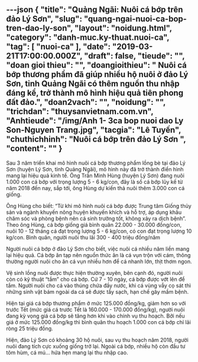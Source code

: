---json
{
    "title": "Quảng Ngãi: Nuôi cá bớp trên đảo Lý Sơn",
    "slug": "quang-ngai-nuoi-ca-bop-tren-dao-ly-son",
    "layout": "noidung.html",
    "category": "danh-muc.ky-thuat.nuoi-ca",
    "tag": [
        "nuoi-ca"
    ],
    "date": "2019-03-21T17:00:00.000Z",
    "draft": false,
    "tieude": "",
    "doan gioi thieu": "",
    "doangioithieu": " Nuôi cá bớp thương phẩm đã giúp nhiều hộ nuôi ở đảo Lý Sơn, tỉnh Quảng Ngãi có thêm nguồn thu nhập đáng kể, trở thành mô hình hiệu quả tiên phong đất đảo.",
    "doan2vach": "",
    "noidung": "",
    "trichdan": "thuysanvietnam.com.vn",
    "Anhtieude": "/img/Anh 1- 3ca bop nuoi dao Ly Son-Nguyen Trang.jpg",
    "tacgia": "Lê Tuyến",
    "chuthichhinh": "Nuôi cá bớp trên đảo Lý Sơn ",
    "__content__": ""
}
---
<p>Sau 3 năm triển khai m&ocirc; h&igrave;nh nu&ocirc;i c&aacute; bớp thương phẩm lồng b&egrave; tại đảo L&yacute; Sơn (huyện L&yacute; Sơn, tỉnh Quảng Ng&atilde;i), m&ocirc; h&igrave;nh n&agrave;y đ&atilde; trở th&agrave;nh điển h&igrave;nh mang lại hiệu quả kinh tế. &Ocirc;ng Trần Minh H&ugrave;ng (huyện L&yacute; Sơn) đang nu&ocirc;i 1.000 con c&aacute; bớp với trọng lượng 5 - 6 kg/con, đ&acirc;y l&agrave; số c&aacute; bớp lũy kế từ năm 2018 đến nay, sắp tới, &ocirc;ng H&ugrave;ng dự kiến thả nu&ocirc;i th&ecirc;m 3.000 con c&aacute; giống.</p>

<p>&Ocirc;ng H&ugrave;ng cho biết: &ldquo;Từ khi m&ocirc; h&igrave;nh nu&ocirc;i c&aacute; bớp được Trung t&acirc;m Giống thủy sản v&agrave; ng&agrave;nh khuyến n&ocirc;ng huyện khuyến kh&iacute;ch v&agrave; hỗ trợ, &aacute;p dụng kh&acirc;u chăm s&oacute;c v&agrave; ph&ograve;ng bệnh n&ecirc;n c&aacute; sinh trưởng tốt, kh&ocirc;ng xảy ra dịch bệnh&rdquo;. Theo &ocirc;ng H&ugrave;ng, c&aacute; bớp giống gi&aacute; b&igrave;nh qu&acirc;n 22.000 - 30.000 đồng/con, nu&ocirc;i 10 - 12 th&aacute;ng c&aacute; đạt trọng lượng 5 - 6 kg/con, c&oacute; con đạt trọng lượng 10 kg/con. B&igrave;nh qu&acirc;n, người nu&ocirc;i thu l&atilde;i 300 - 400 triệu đồng/năm</p>

<p>Người nu&ocirc;i c&aacute; bớp ở đảo L&yacute; Sơn cho biết, việc nu&ocirc;i c&aacute; nhiều năm liền mang lại hiệu quả. C&aacute; bớp ăn tạp n&ecirc;n nguồn thức ăn l&agrave; c&aacute; vụn trộn với c&aacute;m, th&ocirc;ng thường người nu&ocirc;i cho ăn c&aacute; vụn nhiều hơn để c&aacute; nhanh lớn, thịt thơm ngon.</p>

<p>Vệ sinh lồng nu&ocirc;i được thực hiện thường xuy&ecirc;n, b&ecirc;n cạnh đ&oacute;, người nu&ocirc;i c&ograve;n c&oacute; kỹ thuật &ldquo;tắm&rdquo; cho c&aacute; bớp. Cứ 7 - 10 ng&agrave;y, c&aacute; bớp được vớt l&ecirc;n để tắm. Người nu&ocirc;i cho c&aacute; v&agrave;o th&uacute;ng chứa đầy nước, khi c&aacute; v&ugrave;ng vẫy cọ s&aacute;t th&igrave; những sinh vật b&aacute;m ngo&agrave;i da c&aacute; sẽ được tẩy sạch, hạn chế g&acirc;y mầm bệnh.</p>

<p>Hiện tại gi&aacute; c&aacute; bớp thương phẩm ở mức 125.000 đồng/kg, giảm hơn so với trước Tết (mức gi&aacute; c&aacute; trước Tết l&agrave; 160.000 - 170.000 đồng/kg), người nu&ocirc;i đang kỳ vọng gi&aacute; c&aacute; bớp sẽ tăng hơn khi v&agrave;o ch&iacute;nh vụ thu hoạch. Bởi nếu gi&aacute; ở mức 125.000 đồng/kg th&igrave; b&igrave;nh qu&acirc;n thu hoạch 1.000 con c&aacute; bớp chỉ l&atilde;i r&ograve;ng 25 triệu đồng.</p>

<p>Hiện, đảo L&yacute; Sơn c&oacute; khoảng 30 hộ nu&ocirc;i, sau vụ thu hoạch năm 2018, người nu&ocirc;i đang t&iacute;ch cực xuống giống trở lại. Ngo&agrave;i c&aacute; bớp, nhiều hộ c&ograve;n đầu tư t&ocirc;m h&ugrave;m, c&aacute; m&uacute;&hellip; hứa hẹn mang lại thu nhập cao.</p>
